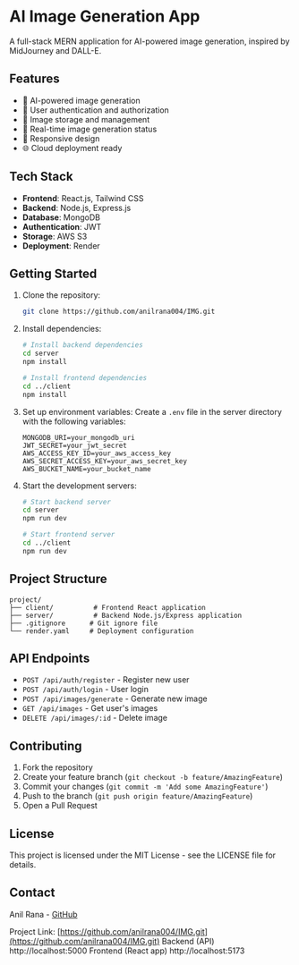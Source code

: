 # AI Image Generation App

A full-stack MERN application for AI-powered image generation, inspired by MidJourney and DALL-E.

## Features

- 🎨 AI-powered image generation
- 🔐 User authentication and authorization
- 💾 Image storage and management
- 🔄 Real-time image generation status
- 📱 Responsive design
- 🌐 Cloud deployment ready

## Tech Stack

- **Frontend**: React.js, Tailwind CSS
- **Backend**: Node.js, Express.js
- **Database**: MongoDB
- **Authentication**: JWT
- **Storage**: AWS S3
- **Deployment**: Render

## Getting Started

1. Clone the repository:
   ```bash
   git clone https://github.com/anilrana004/IMG.git
   ```

2. Install dependencies:
   ```bash
   # Install backend dependencies
   cd server
   npm install

   # Install frontend dependencies
   cd ../client
   npm install
   ```

3. Set up environment variables:
   Create a `.env` file in the server directory with the following variables:
   ```
   MONGODB_URI=your_mongodb_uri
   JWT_SECRET=your_jwt_secret
   AWS_ACCESS_KEY_ID=your_aws_access_key
   AWS_SECRET_ACCESS_KEY=your_aws_secret_key
   AWS_BUCKET_NAME=your_bucket_name
   ```

4. Start the development servers:
   ```bash
   # Start backend server
   cd server
   npm run dev

   # Start frontend server
   cd ../client
   npm run dev
   ```

## Project Structure

```
project/
├── client/          # Frontend React application
├── server/          # Backend Node.js/Express application
├── .gitignore      # Git ignore file
└── render.yaml     # Deployment configuration
```

## API Endpoints

- `POST /api/auth/register` - Register new user
- `POST /api/auth/login` - User login
- `POST /api/images/generate` - Generate new image
- `GET /api/images` - Get user's images
- `DELETE /api/images/:id` - Delete image

## Contributing

1. Fork the repository
2. Create your feature branch (`git checkout -b feature/AmazingFeature`)
3. Commit your changes (`git commit -m 'Add some AmazingFeature'`)
4. Push to the branch (`git push origin feature/AmazingFeature`)
5. Open a Pull Request

## License

This project is licensed under the MIT License - see the LICENSE file for details.

## Contact

Anil Rana - [GitHub](https://github.com/anilrana004)

Project Link: [https://github.com/anilrana004/IMG.git](https://github.com/anilrana004/IMG.git) 
Backend (API)
http://localhost:5000
Frontend (React app)
http://localhost:5173
